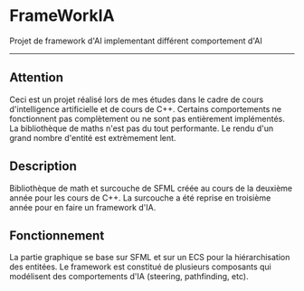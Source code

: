 # FrameWorkIA

  Projet de framework d'AI implementant différent comportement d'AI

---


## Attention

Ceci est un projet réalisé lors de mes études dans le cadre de cours d'intelligence artificielle et de cours de C++. Certains comportements ne fonctionnent pas complètement ou ne sont pas entièrement implémentés. La bibliothèque de maths n'est pas du tout performante. Le rendu d'un grand nombre d'entité est extrèmement lent.

## Description

Bibliothèque de math et surcouche de SFML créée au cours de la deuxième année pour les cours de C++.
La surcouche a été reprise en troisième année pour en faire un framework d'IA.
    
    
## Fonctionnement
  
La partie graphique se base sur SFML et sur un ECS pour la hiérarchisation des entitées.
Le framework est constitué de plusieurs composants qui modélisent des comportements d'IA (steering, pathfinding, etc).